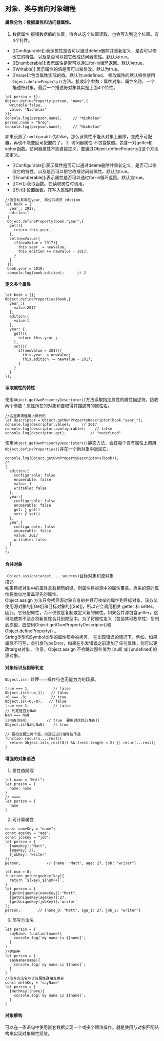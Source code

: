 ## 对象、类与面向对象编程
#### 属性分为：数据属性和访问器属性。
1. 数据属性
报错数据值的位置。值会从这个位置读取，也会写入到这个位置。有4个特性。
* [[Configurable]]:表示属性是否可以通过delete删除并重新定义，是否可以修改它的特性，以及是否可以把它改成访问器属性。默认为true。
* [[Enumberable]]:表示属性是否可以通过for-in循环返回。默认为true。
* [[Writable]]:表示属性的值是否可以被修改。默认为true。
* [[Value]]:包含属性实际的值。默认为undefined。
修改属性的默认特性使用`Object.defineProperty()`方法。接收3个参数：属性对象、属性名称、一个描述符对象。最后一个描述符对象其实是上面4个特性。
```
let person = {};
Object.defineProperty(person, "name",{
  writable:false,
  value: "Nicholas"
});
console.log(perpson.name);     // "Nicholas"
person.name = "Greg";
console.log(perpson.name);     // "Nicholas"
```
如果设置了`configurable`为false，那么该属性不能从对象上删除，变成不可配置，再也不能变回可配置的了。
2. 访问器属性
不包含数值。包含一对getter和setter函数。访问器属性不能直接定义，要通过Object.defineProperty()这个方法来定义。
* [[Configurable]]:表示属性是否可以通过delete删除并重新定义，是否可以修改它的特性，以及是否可以把它改成访问器属性。默认为true。
* [[Enumberable]]:表示属性是否可以通过for-in循环返回。默认为true。
* [[Get]]:获取函数。在读取属性时调用。
* [[Set]]:设置函数。在写入属性时调用。
```
//包含私有属性year_ 和公共成员 edition
let book = {
  year_: 2017,
  edition:1
 }
 Object.defineProperty(book,"year",{
  get(){
    return this.year_;
  },
  set(newValue){
    if(newValue > 2017){
      this.year_ = newValue;
      this.edition += newValue - 2017;
    }
  }
 });
 book.year = 2018;
 console.log(book.edition);      // 2
```
#### 定义多个属性
```
let book = {};
Object.defineProperties(book,{
  year_:{
    value:2017
  },
  edition:{
    value:1
  },
  year: {
    get(){
      return this.year_;
    },
    set(){
      if(newValue > 2017){
        this.year_ = newValue;
        this.edition += newValue - 2017;
      }
    }
  }
});
```

#### 读取属性的特性
使用`Object.getOwnPropertyDescriptor()`方法读取指定属性的属性描述符。接收两个参数：属性所在的对象和要取得其描述符的属性名。
```
//这里直接连接上面代码
let descriptor = Object.getOwnPropertyDescriptor(book,"year_");
console.log(descriptor.value);     // 2017
console.log(descriptor.configurable);    // false
console.log(descriptor.get);           // "undefined"
```
使用`Object.getOwnPropertyDescriptors()`静态方法，会在每个自有属性上调用`Object.defineProperties()`并在一个新对象中返回它。
```
console.log(Object.getOwnPropertyDescriptors(book));
/*
{
  edition:{
    configurable: false
    enumerable: false
    value: 1
    writable: false
  },
  year:{
    configurable: false
    enumerable: false
    get: ƒ get()
    set: ƒ set()
  },
  year_{
    configurable: false
    enumerable: false
    value: 2017
    writable: false
  }
}
*/
```
#### 合并对象
` Object.assign(target, ...sources)`目标对象和源对象  
描述  
如果目标对象中的属性具有相同的键，则属性将被源中的属性覆盖。后来的源的属性将类似地覆盖早先的属性。  
Object.assign 方法只会拷贝源对象自身的并且可枚举的属性到目标对象。该方法使用源对象的\[\[Get\]\]和目标对象的\[\[Set]]，所以它会调用相关 getter 和 setter。因此，它分配属性，而不仅仅是复制或定义新的属性。如果合并源包含getter，这可能使其不适合将新属性合并到原型中。为了将属性定义（包括其可枚举性）复制到原型，应使用Object.getOwnPropertyDescriptor()和Object.defineProperty() 。  
String类型和Symbol类型的属性都会被拷贝。 
在出现错误的情况下，例如，如果属性不可写，会引发TypeError，如果在引发错误之前添加了任何属性，则可以更改target对象。 
注意，Object.assign 不会跳过那些值为 [null] 或 [undefined]的源对象。 

#### 对象标识及相等判定
`Object.is()` 处理===操作符也无能为力的场景。
```
true === 1;           // false
Object.is(true,1);   // false
+0 === -0;           // true
Object.is(+0,-0);   // false
true === 1;           // false
// 判定是否为NaN
NaN === NaN
isNaN(NaN)         // true  要用讨厌的isNaN()
Object.is(NaN,NaN)    // true

// 要检查超过两个值，用递归进行相等性传递
function recur(x,...rest){
  return Object.is(x,rest[0]) && (rest.length < 2) || recur(...rest);
}
```

#### 增强的对象语法
1. 属性值简写
```
let name = "Matt";
let preson = {
  name: name
}
// ====
let person = {
  name
}
```
2. 可计算属性
```
const nameKey = "name";
const ageKey = "age";
const jobKey = "job";
let person = {
  [nameKey]:"Matt",
  [ageKey]:27,
  [jobKey]:'writer'
};
person;            // {name: "Matt", age: 27, job: "writer"}

let num = 0;
function getUniqueKey(key){
  return `${key}_${num++}`;
}
let person = {
  [getUniqueKey(nameKey)]:"Matt",
  [getUniqueKey(ageKey)]:27,
  [getUniqueKey(jobKey)]:'writer'
};
person;        // {name_0: "Matt", age_1: 27, job_2: "writer"}
```
3. 简写方法名
```
let person = {
  sayName: function(name){
    console.log(`my name is ${name}`;
  }
}
//等同于
let person = {
  sayName(name){
    console.log(`my name is ${name}`;
  }
}
//简写方法名与计算属性键相互兼容
const methKey = 'sayName'
let person = {
  [methKey](name){
    console.log(`my name is ${name}`;
  }
}
```

#### 对象解构
可以在一条语句中使用嵌套数据实现一个或多个赋值操作。就是使用与对象匹配结构来实现对象属性赋值。
